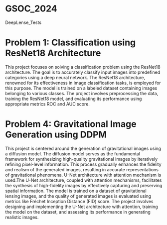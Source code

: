 # GSOC_2024
DeepLense_Tests

# Problem 1: Classification using ResNet18 Architecture

This project focuses on solving a classification problem using the ResNet18 architecture. The goal is to accurately classify input images into predefined categories using a deep neural network. The ResNet18 architecture, renowned for its effectiveness in image classification tasks, is employed for this purpose. The model is trained on a labeled dataset containing images belonging to various classes. The project involves preprocessing the data, training the ResNet18 model, and evaluating its performance using appropriate metrics ROC and AUC score. 


# Problem 4: Gravitational Image Generation using DDPM

This project is centered around the generation of gravitational images using a diffusion model. The diffusion model serves as the fundamental framework for synthesizing high-quality gravitational images by iteratively refining pixel-level information. This process gradually enhances the fidelity and realism of the generated images, resulting in accurate representations of gravitational phenomena. U-Net architecture with attention mechanism is used.The U-Net architecture, coupled with attention mechanisms, facilitates the synthesis of high-fidelity images by effectively capturing and preserving spatial information. The model is trained on a dataset of gravitational lensing images, and the quality of generated images is evaluated using metrics like Fréchet Inception Distance (FID) score. The project involves designing and implementing the U-Net architecture with attention, training the model on the dataset, and assessing its performance in generating realistic images.
